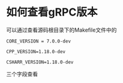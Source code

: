 # 如何查看gRPC版本

可以通过查看源码根目录下的Makefile文件中的

```
CORE_VERSION = 7.0.0-dev

CPP_VERSION=1.18.0-dev

CSHARR_VERSION=1.18.0-dev
```

三个字段查看
